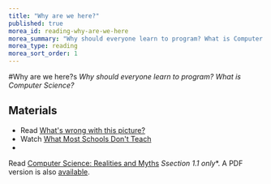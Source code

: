 ```yaml
---
title: "Why are we here?"
published: true
morea_id: reading-why-are-we-here
morea_summary: "Why should everyone learn to program? What is Computer Science?"
morea_type: reading
morea_sort_order: 1 
---
```


#Why are we here?s
_Why should everyone learn to program? What is Computer Science?_

## Materials

  * Read [What's wrong with this picture?](http://code.org/stats)
  * Watch [What Most Schools Don't Teach](https://www.youtube.com/watch?v=nKIu9yen5nc)
  * 
Read [Computer Science: Realities and Myths](http://www.cs.hmc.edu/csforall/Introduction/Introduction.html#what-is-computer-science) *Ssection 1.1 only**. A PDF version is also [available](/materials/cs5book.pdf).


